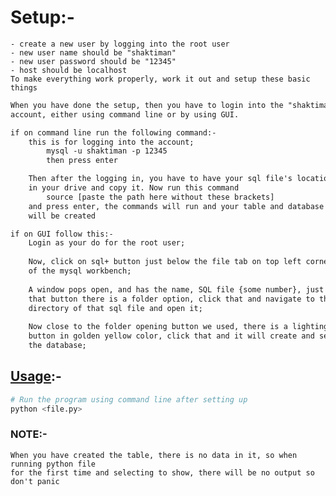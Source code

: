 # Setup:-
	- create a new user by logging into the root user
	- new user name should be "shaktiman"
	- new user password should be "12345"
	- host should be localhost
	To make everything work properly, work it out and setup these basic things

```tex
When you have done the setup, then you have to login into the "shaktiman"
account, either using command line or by using GUI.

if on command line run the following command:-
	this is for logging into the account;
		mysql -u shaktiman -p 12345
		then press enter

	Then after the logging in, you have to have your sql file's location 
	in your drive and copy it. Now run this command
		source [paste the path here without these brackets]
	and press enter, the commands will run and your table and database 
	will be created

if on GUI follow this:-
	Login as your do for the root user;
	
	Now, click on sql+ button just below the file tab on top left corner
	of the mysql workbench;
	
	A window pops open, and has the name, SQL file {some number}, just below
	that button there is a folder option, click that and navigate to the 
	directory of that sql file and open it;
	
	Now close to the folder opening button we used, there is a lighting flash 
	button in golden yellow color, click that and it will create and setup 
	the database;
```

## <u>Usage</u>:-

```bash
# Run the program using command line after setting up 
python <file.py>

```

### NOTE:-
	When you have created the table, there is no data in it, so when running python file 
	for the first time and selecting to show, there will be no output so don't panic